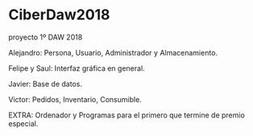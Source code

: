 # CiberDaw2018
proyecto 1º DAW 2018

Alejandro: Persona, Usuario, Administrador y Almacenamiento.

Felipe y Saul: Interfaz gráfica en general.

Javier: Base de datos.

Victor: Pedidos, Inventario, Consumible.

EXTRA: Ordenador y Programas para el primero que termine de premio especial.
